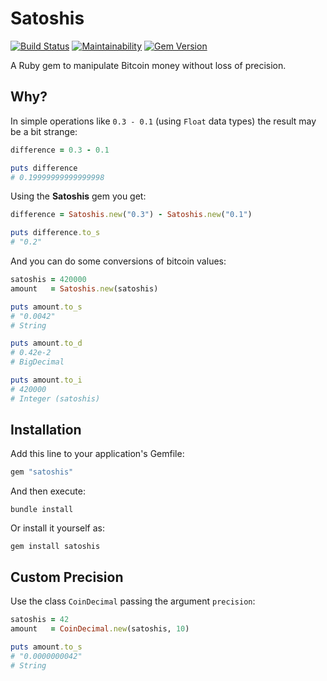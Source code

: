 # Satoshis

[![Build Status](https://travis-ci.org/modiax/satoshis.svg?branch=master)](https://travis-ci.org/modiax/satoshis)
[![Maintainability](https://api.codeclimate.com/v1/badges/ecc1fffe44770ac83ae7/maintainability)](https://codeclimate.com/github/modiax/satoshis/maintainability)
[![Gem Version](https://badge.fury.io/rb/satoshis.svg)](https://badge.fury.io/rb/satoshis)

A Ruby gem to manipulate Bitcoin money without loss of precision.

## Why?

In simple operations like `0.3 - 0.1` (using `Float` data types) the result may be a bit strange:

```ruby
difference = 0.3 - 0.1

puts difference
# 0.19999999999999998
```

Using the **Satoshis** gem you get:

```ruby
difference = Satoshis.new("0.3") - Satoshis.new("0.1")

puts difference.to_s
# "0.2"
```

And you can do some conversions of bitcoin values:

```ruby
satoshis = 420000
amount   = Satoshis.new(satoshis)

puts amount.to_s
# "0.0042"
# String

puts amount.to_d
# 0.42e-2
# BigDecimal

puts amount.to_i
# 420000
# Integer (satoshis)
```

## Installation

Add this line to your application's Gemfile:

```ruby
gem "satoshis"
```

And then execute:

```shell
bundle install
```

Or install it yourself as:

```shell
gem install satoshis
```

## Custom Precision

Use the class `CoinDecimal` passing the argument `precision`:

```ruby
satoshis = 42
amount   = CoinDecimal.new(satoshis, 10)

puts amount.to_s
# "0.0000000042"
# String
```
